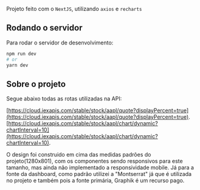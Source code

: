 Projeto feito com o `NextJS`, utilizando `axios` e `recharts`

## Rodando o servidor

Para rodar o servidor de desenvolvimento:

```bash
npm run dev
# or
yarn dev
```

## Sobre o projeto

Segue abaixo todas as rotas utilizadas na API:

[https://cloud.iexapis.com/stable/stock/aapl/quote?displayPercent=true](https://cloud.iexapis.com/stable/stock/aapl/quote?displayPercent=true).
[https://cloud.iexapis.com/stable/stock/aapl/chart/dynamic?chartInterval=10](https://cloud.iexapis.com/stable/stock/aapl/chart/dynamic?chartInterval=10).

O design foi construido em cima das medidas padrões do projeto(1280x801), com os componentes sendo responsivos para este tamanho, mas ainda não implementado a responsividade mobile.
Já para a fonte da dashboard, como padrão utilizei a "Montserrat" já que é utilizada no projeto e também pois a fonte primária, Graphik é um recurso pago.
